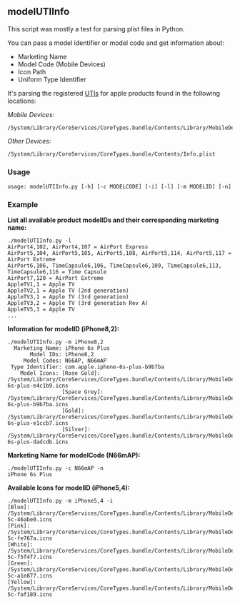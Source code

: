 ## modelUTIInfo

This script was mostly a test for parsing plist files in Python.

You can pass a model identifier or model code and get information about:

* Marketing Name
* Model Code (Mobile Devices)
* Icon Path
* Uniform Type Identifier

It's parsing the registered [UTIs](https://developer.apple.com/library/ios/documentation/FileManagement/Conceptual/understanding_utis/understand_utis_conc/understand_utis_conc.html#//apple_ref/doc/uid/TP40001319-CH202-SW1) for apple products found in the following locations:


_Mobile Devices:_

```console
/System/Library/CoreServices/CoreTypes.bundle/Contents/Library/MobileDevices.bundle/Contents/Info.plist
```

_Other Devices:_

```console
/System/Library/CoreServices/CoreTypes.bundle/Contents/Info.plist
```

### Usage

```console
usage: modelUTIInfo.py [-h] [-c MODELCODE] [-i] [-l] [-m MODELID] [-n]
```

### Example

**List all available product modelIDs and their corresponding marketing name:**

```console
./modelUTIInfo.py -l
AirPort4,102, AirPort4,107 = AirPort Express
AirPort5,104, AirPort5,105, AirPort5,108, AirPort5,114, AirPort5,117 = AirPort Extreme
AirPort6,106, TimeCapsule6,106, TimeCapsule6,109, TimeCapsule6,113, TimeCapsule6,116 = Time Capsule
AirPort7,120 = AirPort Extreme
AppleTV1,1 = Apple TV
AppleTV2,1 = Apple TV (2nd generation)
AppleTV3,1 = Apple TV (3rd generation)
AppleTV3,2 = Apple TV (3rd generation Rev A)
AppleTV5,3 = Apple TV
...
```

**Information for modelID (iPhone8,2):**

```console
./modelUTIInfo.py -m iPhone8,2
  Marketing Name: iPhone 6s Plus
       Model IDs: iPhone8,2
     Model Codes: N66AP, N66mAP
 Type Identifier: com.apple.iphone-6s-plus-b9b7ba
    Model Icons: [Rose Gold]: /System/Library/CoreServices/CoreTypes.bundle/Contents/Library/MobileDevices.bundle/Contents/Resources/com.apple.iphone-6s-plus-e4c1b9.icns
                 [Space Grey]: /System/Library/CoreServices/CoreTypes.bundle/Contents/Library/MobileDevices.bundle/Contents/Resources/com.apple.iphone-6s-plus-b9b7ba.icns
                 [Gold]: /System/Library/CoreServices/CoreTypes.bundle/Contents/Library/MobileDevices.bundle/Contents/Resources/com.apple.iphone-6s-plus-e1ccb7.icns
                 [Silver]: /System/Library/CoreServices/CoreTypes.bundle/Contents/Library/MobileDevices.bundle/Contents/Resources/com.apple.iphone-6s-plus-dadcdb.icns
```

**Marketing Name for modelCode (N66mAP):**

```console
./modelUTIInfo.py -c N66mAP -n
iPhone 6s Plus
```

**Available Icons for modelID (iPhone5,4):**

```console
./modelUTIInfo.py -m iPhone5,4 -i
[Blue]: /System/Library/CoreServices/CoreTypes.bundle/Contents/Library/MobileDevices.bundle/Contents/Resources/com.apple.iphone-5c-46abe0.icns
[Pink]: /System/Library/CoreServices/CoreTypes.bundle/Contents/Library/MobileDevices.bundle/Contents/Resources/com.apple.iphone-5c-fe767a.icns
[White]: /System/Library/CoreServices/CoreTypes.bundle/Contents/Library/MobileDevices.bundle/Contents/Resources/com.apple.iphone-5c-f5f4f7.icns
[Green]: /System/Library/CoreServices/CoreTypes.bundle/Contents/Library/MobileDevices.bundle/Contents/Resources/com.apple.iphone-5c-a1e877.icns
[Yellow]: /System/Library/CoreServices/CoreTypes.bundle/Contents/Library/MobileDevices.bundle/Contents/Resources/com.apple.iphone-5c-faf189.icns
```